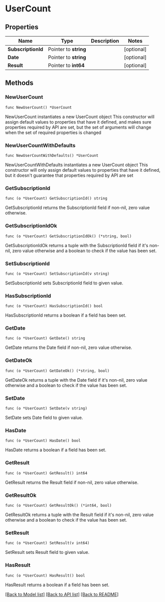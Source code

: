 # UserCount

## Properties

Name | Type | Description | Notes
------------ | ------------- | ------------- | -------------
**SubscriptionId** | Pointer to **string** |  | [optional] 
**Date** | Pointer to **string** |  | [optional] 
**Result** | Pointer to **int64** |  | [optional] 

## Methods

### NewUserCount

`func NewUserCount() *UserCount`

NewUserCount instantiates a new UserCount object
This constructor will assign default values to properties that have it defined,
and makes sure properties required by API are set, but the set of arguments
will change when the set of required properties is changed

### NewUserCountWithDefaults

`func NewUserCountWithDefaults() *UserCount`

NewUserCountWithDefaults instantiates a new UserCount object
This constructor will only assign default values to properties that have it defined,
but it doesn't guarantee that properties required by API are set

### GetSubscriptionId

`func (o *UserCount) GetSubscriptionId() string`

GetSubscriptionId returns the SubscriptionId field if non-nil, zero value otherwise.

### GetSubscriptionIdOk

`func (o *UserCount) GetSubscriptionIdOk() (*string, bool)`

GetSubscriptionIdOk returns a tuple with the SubscriptionId field if it's non-nil, zero value otherwise
and a boolean to check if the value has been set.

### SetSubscriptionId

`func (o *UserCount) SetSubscriptionId(v string)`

SetSubscriptionId sets SubscriptionId field to given value.

### HasSubscriptionId

`func (o *UserCount) HasSubscriptionId() bool`

HasSubscriptionId returns a boolean if a field has been set.

### GetDate

`func (o *UserCount) GetDate() string`

GetDate returns the Date field if non-nil, zero value otherwise.

### GetDateOk

`func (o *UserCount) GetDateOk() (*string, bool)`

GetDateOk returns a tuple with the Date field if it's non-nil, zero value otherwise
and a boolean to check if the value has been set.

### SetDate

`func (o *UserCount) SetDate(v string)`

SetDate sets Date field to given value.

### HasDate

`func (o *UserCount) HasDate() bool`

HasDate returns a boolean if a field has been set.

### GetResult

`func (o *UserCount) GetResult() int64`

GetResult returns the Result field if non-nil, zero value otherwise.

### GetResultOk

`func (o *UserCount) GetResultOk() (*int64, bool)`

GetResultOk returns a tuple with the Result field if it's non-nil, zero value otherwise
and a boolean to check if the value has been set.

### SetResult

`func (o *UserCount) SetResult(v int64)`

SetResult sets Result field to given value.

### HasResult

`func (o *UserCount) HasResult() bool`

HasResult returns a boolean if a field has been set.


[[Back to Model list]](../README.md#documentation-for-models) [[Back to API list]](../README.md#documentation-for-api-endpoints) [[Back to README]](../README.md)


